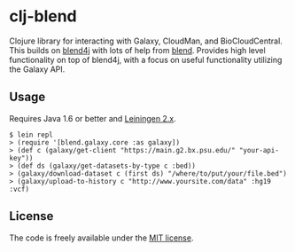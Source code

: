 # clj-blend

Clojure library for interacting with Galaxy, CloudMan, and BioCloudCentral. This
builds on [blend4j][0] with lots of help from [blend][1]. Provides high level
functionality on top of blend4j, with a focus on useful functionality utilizing
the Galaxy API.

[0]: https://github.com/jmchilton/blend4j
[1]: https://github.com/afgane/blend

## Usage

Requires Java 1.6 or better and [Leiningen 2.x][u1].

    $ lein repl
    > (require '[blend.galaxy.core :as galaxy])
    > (def c (galaxy/get-client "https://main.g2.bx.psu.edu/" "your-api-key"))
    > (def ds (galaxy/get-datasets-by-type c :bed))
    > (galaxy/download-dataset c (first ds) "/where/to/put/your/file.bed")
    > (galaxy/upload-to-history c "http://www.yoursite.com/data" :hg19 :vcf)
    

[u1]: https://github.com/technomancy/leiningen

## License

The code is freely available under the [MIT license][l1].

[l1]: http://www.opensource.org/licenses/mit-license.html
